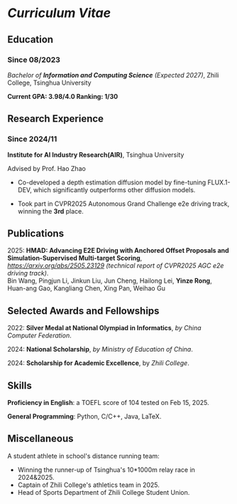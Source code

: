 # _Curriculum Vitae_

## Education

### Since 08/2023

*Bachelor of **Information and Computing Science** (Expected 2027)*, Zhili College, Tsinghua University

**Current GPA: 3.98/4.0 Ranking: 1/30**

## Research Experience

### Since 2024/11

**Institute for AI Industry Research(AIR)**, Tsinghua University

Advised by Prof. Hao Zhao

- Co-developed a depth estimation diffusion model by fine-tuning FLUX.1-DEV, which significantly outperforms other diffusion models.

- Took part in CVPR2025 Autonomous Grand Challenge e2e driving track, winning the **3rd** place.

## Publications

2025: **HMAD: Advancing E2E Driving with Anchored Offset Proposals and Simulation-Supervised Multi-target Scoring**, *https://arxiv.org/abs/2505.23129 (technical report of CVPR2025 AGC e2e driving track)*. <br>
Bin Wang, Pingjun Li, Jinkun Liu, Jun Cheng, Hailong Lei, **Yinze Rong**, Huan-ang Gao, Kangliang Chen, Xing Pan, Weihao Gu

## Selected Awards and Fellowships

2022: **Silver Medal at National Olympiad in Informatics**, *by China Computer Federation*.

2024: **National Scholarship**, *by Ministry of Education of China*.

2024: **Scholarship for Academic Excellence**, by *Zhili College*.

## Skills

**Proficiency in English**: a TOEFL score of 104 tested on Feb 15, 2025.

**General Programming**: Python, C/C++, Java, LaTeX.

## Miscellaneous

A student athlete in school's distance running team:

- Winning the runner-up of Tsinghua's 10*1000m relay race in 2024&2025.
- Captain of Zhili College's athletics team in 2025.
- Head of Sports Department of Zhili College Student Union.